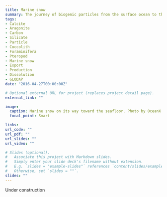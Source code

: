 ```yaml
---
title: Marine snow
summary: The journey of biogenic particles from the surface ocean to the seafloor, using models and observations.
tags:
- Calcite 
- Aragonite
- Carbon
- Silicate
- Particle
- Coccolith
- Foraminifera
- Pteropod
- Marine snow
- Export
- Production
- Dissolution
- GLODAP
date: "2016-04-27T00:00:00Z"

# Optional external URL for project (replaces project detail page).
external_link: ""

image:
  caption: Marine snow on its way toward the seafloor. Photo by OceanX
  focal_point: Smart

links:
url_code: ""
url_pdf: ""
url_slides: ""
url_video: ""

# Slides (optional).
#   Associate this project with Markdown slides.
#   Simply enter your slide deck's filename without extension.
#   E.g. `slides = "example-slides"` references `content/slides/example-slides.md`.
#   Otherwise, set `slides = ""`.
slides: ""
---
```


Under construction
